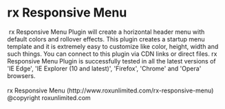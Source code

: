 # rx Responsive Menu

<img src="http://www.roxunlimited.com/download_files/rx-responsive-menu-thumb.jpg" alt="" />
rx Responsive Menu Plugin will create a horizontal header menu with default colors and rollover effects. This plugin creates a startup menu template and it is extremely easy to customize like color, height, width and such things. You can connect to this plugin via CDN links or direct files. rx Responsive Menu Plugin is successfully tested in all the latest versions of 'IE Edge', 'IE Explorer (10 and latest)', 'Firefox', 'Chrome' and 'Opera' browsers.
<br /><br />
rx Responsive Menu (http://www.roxunlimited.com/rx-responsive-menu)
<br />@copyright roxunlimited.com
